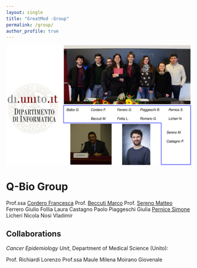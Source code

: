 ```yaml
---
layout: single
title: "GreatMod -Group"
permalink: /group/
author_profile: true
--- 
```


![](/assets/images/Group.png)

# Q-Bio Group

Prof.ssa [Cordero Francesca](https://www.cs.unito.it/do/docenti.pl/Show?_id=fcordero)
Prof. [Beccuti Marco](https://www.cs.unito.it/do/docenti.pl/Show?_id=mbeccuti#tab-profilo)
Prof. [Sereno Matteo](https://www.cs.unito.it/do/docenti.pl/Show?_id=msereno#tab-profilo)
Ferrero Giulio
Follia Laura 
Castagno Paolo
Piaggeschi Giulia
[Pernice Simone](https://www.cs.unito.it/do/docenti.pl/Show?_id=spernice#tab-profilo)
Licheri Nicola
Nosi Vladimir

## Collaborations

*Cancer Epidemiology Unit*, Department of Medical Science (Unito):

Prof. Richiardi Lorenzo
Prof.ssa Maule Milena
Moirano Giovenale
